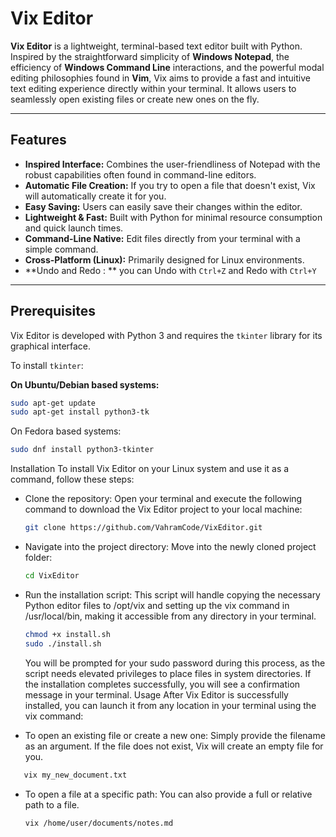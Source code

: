 # Vix Editor

**Vix Editor** is a lightweight, terminal-based text editor built with Python. Inspired by the straightforward simplicity of **Windows Notepad**, the efficiency of **Windows Command Line** interactions, and the powerful modal editing philosophies found in **Vim**, Vix aims to provide a fast and intuitive text editing experience directly within your terminal. It allows users to seamlessly open existing files or create new ones on the fly.

---
## Features

* **Inspired Interface:** Combines the user-friendliness of Notepad with the robust capabilities often found in command-line editors.
* **Automatic File Creation:** If you try to open a file that doesn't exist, Vix will automatically create it for you.
* **Easy Saving:** Users can easily save their changes within the editor.
* **Lightweight & Fast:** Built with Python for minimal resource consumption and quick launch times.
* **Command-Line Native:** Edit files directly from your terminal with a simple command.
* **Cross-Platform (Linux):** Primarily designed for Linux environments.
* **Undo and Redo : ** you can Undo with ```Ctrl+Z``` and Redo with ```Ctrl+Y```

---
## Prerequisites

Vix Editor is developed with Python 3 and requires the `tkinter` library for its graphical interface.

To install `tkinter`:

**On Ubuntu/Debian based systems:**

```Bash
sudo apt-get update
sudo apt-get install python3-tk
```

On Fedora based systems:
```Bash
sudo dnf install python3-tkinter
```
Installation
To install Vix Editor on your Linux system and use it as a command, follow these steps:
 * Clone the repository:
   Open your terminal and execute the following command to download the Vix Editor project to your local machine:
   ```Bash
   git clone https://github.com/VahramCode/VixEditor.git
   ```
   
 * Navigate into the project directory:
   Move into the newly cloned project folder:
   ```Bash
   cd VixEditor
   ```

 * Run the installation script:
   This script will handle copying the necessary Python editor files to /opt/vix and setting up the vix command in /usr/local/bin, making it accessible from any directory in your terminal.
   ```Bash
   chmod +x install.sh
   sudo ./install.sh
   ```

   You will be prompted for your sudo password during this process, as the script needs elevated privileges to place files in system directories.
   If the installation completes successfully, you will see a confirmation message in your terminal.
Usage
After Vix Editor is successfully installed, you can launch it from any location in your terminal using the vix command:
 * To open an existing file or create a new one:
   Simply provide the filename as an argument. If the file does not exist, Vix will create an empty file for you.
```Bash
   vix my_new_document.txt
```
 * To open a file at a specific path:
   You can also provide a full or relative path to a file.
   ```Bash
   vix /home/user/documents/notes.md
   ```

